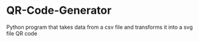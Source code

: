 # QR-Code-Generator

Python program that takes data from a csv file and transforms it into a svg file QR code
